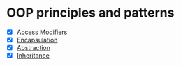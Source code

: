 # OOP principles and patterns

- [x] [Access Modifiers](https://github.com/M-krishna/OOP/tree/main/access_modifiers_python)
- [x] [Encapsulation](https://github.com/M-krishna/OOP/tree/main/encapsulation)
- [x] [Abstraction](https://github.com/M-krishna/OOP/tree/main/abstraction)
- [x] [Inheritance](https://github.com/M-krishna/OOP/tree/main/inheritance)
